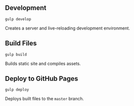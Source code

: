 ## Development

`gulp develop`

Creates a server and live-reloading development environment.

## Build Files

`gulp build`

Builds static site and compiles assets.

## Deploy to GitHub Pages

`gulp deploy`

Deploys built files to the `master` branch.
